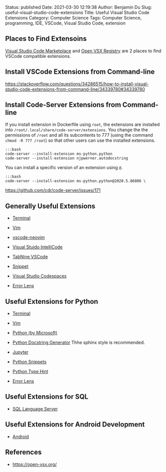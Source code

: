 Status: published
Date: 2021-03-30 12:19:38
Author: Benjamin Du
Slug: useful-visual-studio-code-extensions
Title: Useful Visual Studio Code Extensions
Category: Computer Science
Tags: Computer Science, programming, IDE, VSCode, Visual Studio Code, extension

## Places to Find Extensoins 

[Visual Studio Code Marketplace](https://marketplace.visualstudio.com/vscode)
and
[Open VSX Registry](https://open-vsx.org/)
are 2 places to find VSCode compatible extensions.

## Install VSCode Extensions from Command-line

https://stackoverflow.com/questions/34286515/how-to-install-visual-studio-code-extensions-from-command-line/34339780#34339780


## Install Code-Server Extensions from Command-line

If you install extension in Dockerfile using `root`,
the extensions are installed into `/root/.local/share/code-server/extensions`.
You change the the permissions of `/root` and all its subcontents to 777 
(using the command `chmod -R 777 /root`) 
so that other users can use the installed extensions.

    :::bash
    code-server --install-extension ms-python.python
    code-server --install-extension njpwerner.autodocstring

You can install a specific version of an extension using `@`.

    :::bash
    code-server --install-extension ms-python.python@2020.5.86806 \

https://github.com/cdr/code-server/issues/171

## Generally Useful Extensions 

- [Terminal](https://marketplace.visualstudio.com/items?itemName=formulahendry.terminal)

- [Vim](https://marketplace.visualstudio.com/items?itemName=vscodevim.vim)

- [vscode-neovim](https://marketplace.visualstudio.com/items?itemName=asvetliakov.vscode-neovim)

- [Visual Stuido IntelliCode](https://marketplace.visualstudio.com/items?itemName=VisualStudioExptTeam.vscodeintellicode)

- [TabNine VSCode](https://marketplace.visualstudio.com/items?itemName=TabNine.tabnine-vscode)

- [Snippet](https://marketplace.visualstudio.com/items?itemName=vscode-snippet.Snippet)

- [Visual Studio Codespaces](https://marketplace.visualstudio.com/items?itemName=ms-vsonline.vsonline)

- [Error Lens](https://marketplace.visualstudio.com/items?itemName=usernamehw.errorlens)

## Useful Extensions for Python

- [Terminal](https://marketplace.visualstudio.com/items?itemName=formulahendry.terminal)

- [Vim](https://marketplace.visualstudio.com/items?itemName=vscodevim.vim)

- [Python (by Microsoft)](https://marketplace.visualstudio.com/items?itemName=ms-python.python)

- [Python Docstring Generator](https://marketplace.visualstudio.com/items?itemName=njpwerner.autodocstring)
    Thhe sphinx style is recommended.

- [Jupyter](https://marketplace.visualstudio.com/items?itemName=ms-toolsai.jupyter)

- [Python Snippets](https://marketplace.visualstudio.com/items?itemName=cstrap.python-snippets)

- [Python Type Hint](https://marketplace.visualstudio.com/items?itemName=njqdev.vscode-python-typehint)

- [Error Lens](https://marketplace.visualstudio.com/items?itemName=usernamehw.errorlens)

## Useful Extensions for SQL

- [SQL Language Server](https://marketplace.visualstudio.com/items?itemName=joe-re.sql-language-server)

## Useful Extensions for Android Development

- [Android](https://marketplace.visualstudio.com/items?itemName=adelphes.android-dev-ext)

## References

- https://open-vsx.org/
